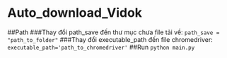 # Auto_download_Vidok
##Path
###Thay đổi path_save đến thư mục chưa file tải về:
```path_save = "path_to_folder"```
###Thay đổi executable_path đến file chromedriver:
```executable_path='path_to_chromedriver'```
##Run 
```python main.py```
